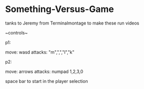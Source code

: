 # Something-Versus-Game
tanks to Jeremy from Terminalmontage to make these run videos

~controls~

p1:

move: wasd
attacks: "m",",","l","k"

p2:

move: arrows
attacks: numpad 1,2,3,0

space bar to start in the player selection
